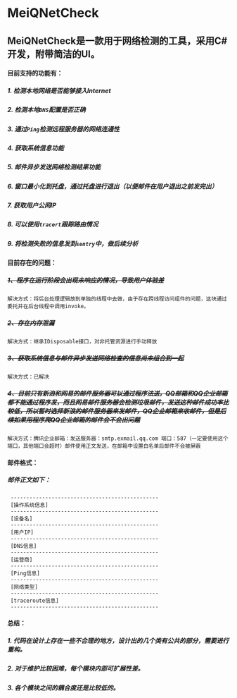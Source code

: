 # MeiQNetCheck

## MeiQNetCheck是一款用于网络检测的工具，采用C#开发，附带简洁的UI。

#### 目前支持的功能有：

##### 1. 检测本地网络是否能够接入Internet
##### 2. 检测本地`DNS`配置是否正确
##### 3. 通过`Ping`检测远程服务器的网络连通性
##### 4. 获取系统信息功能
##### 5. 邮件异步发送网络检测结果功能
##### 6. 窗口最小化到托盘，通过托盘进行退出（以便邮件在用户退出之前发完出）
##### 7. 获取用户公网IP
##### 8. 可以使用`tracert`跟踪路由情况
##### 9. 将检测失败的信息发到`sentry`中，做后续分析

#### 目前存在的问题：
##### ~~1、程序在运行阶段会出现未响应的情况，导致用户体验差~~
    解决方式：将后台处理逻辑放到单独的线程中去做，由于存在跨线程访问组件的问题，这块通过委托并在后台线程中调用invoke。
##### ~~2、存在内存泄漏~~
    解决方式：继承IDisposable接口，对非托管资源进行手动释放
##### ~~3、获取系统信息与邮件异步发送网络检查的信息尚未组合到一起~~
    解决方式：已解决
##### ~~4、目前只有新浪和网易的邮件服务器可以通过程序法送，QQ邮箱和QQ企业邮箱都不能通过程序发，而且网易邮件服务器会检测垃圾邮件，发送这种邮件成功率比较低，所以暂时选择新浪的邮件服务器来发邮件，QQ企业邮箱来收邮件，但是后续如果用程序爬QQ企业邮箱的邮件会不会出问题~~
    解决方式：腾讯企业邮箱：发送服务器：smtp.exmail.qq.com 端口：587（一定要使用这个端口，其他端口会超时）邮件使用正文发送，在邮箱中设置白名单后邮件不会被屏蔽
    
#### 邮件格式：
##### 邮件正文如下：
     -----------------------------------------------
     [操作系统信息]
     -----------------------------------------------
     [设备名]
     -----------------------------------------------
     [用户IP]
     -----------------------------------------------
     [DNS信息]
     -----------------------------------------------
     [运营商]
     -----------------------------------------------
     [Ping信息]
     -----------------------------------------------
     [网络类型]
     -----------------------------------------------
     [traceroute信息]
     -----------------------------------------------
    
#### 总结：
##### 1. 代码在设计上存在一些不合理的地方，设计出的几个类有公共的部分，需要进行重构。
##### 2. 对于维护比较困难，每个模块内部可扩展性差。
##### 3. 各个模块之间的耦合度还是比较低的。


<!-- test -->
    
